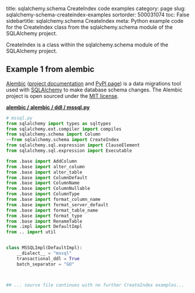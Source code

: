 title: sqlalchemy.schema CreateIndex code examples
category: page
slug: sqlalchemy-schema-createindex-examples
sortorder: 500031074
toc: False
sidebartitle: sqlalchemy.schema CreateIndex
meta: Python example code for the CreateIndex class from the sqlalchemy.schema module of the SQLAlchemy project.


CreateIndex is a class within the sqlalchemy.schema module of the SQLAlchemy project.


## Example 1 from alembic
[Alembic](https://github.com/sqlalchemy/alembic)
([project documentation](https://alembic.sqlalchemy.org/) and
[PyPI page](https://pypi.org/project/alembic/))
is a data migrations tool used with [SQLAlchemy](/sqlalchemy.html) to make
database schema changes. The Alembic project is open sourced under the
[MIT license](https://github.com/sqlalchemy/alembic/blob/master/LICENSE).

[**alembic / alembic / ddl / mssql.py**](https://github.com/sqlalchemy/alembic/blob/master/alembic/ddl/mssql.py)

```python
# mssql.py
from sqlalchemy import types as sqltypes
from sqlalchemy.ext.compiler import compiles
from sqlalchemy.schema import Column
~~from sqlalchemy.schema import CreateIndex
from sqlalchemy.sql.expression import ClauseElement
from sqlalchemy.sql.expression import Executable

from .base import AddColumn
from .base import alter_column
from .base import alter_table
from .base import ColumnDefault
from .base import ColumnName
from .base import ColumnNullable
from .base import ColumnType
from .base import format_column_name
from .base import format_server_default
from .base import format_table_name
from .base import format_type
from .base import RenameTable
from .impl import DefaultImpl
from .. import util


class MSSQLImpl(DefaultImpl):
    __dialect__ = "mssql"
    transactional_ddl = True
    batch_separator = "GO"



## ... source file continues with no further CreateIndex examples...

```


